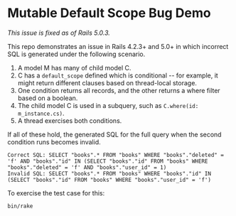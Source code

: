 # Mutable Default Scope Bug Demo

_This issue is fixed as of Rails 5.0.3._

This repo demonstrates an issue in Rails 4.2.3+ and 5.0+ in which incorrect SQL is generated under the following scenario.

1. A model M has many of child model C.
2. C has a `default_scope` defined which is conditional -- for example, it might return different clauses based on thread-local storage.
3. One condition returns all records, and the other returns a where filter based on a boolean.
4. The child model C is used in a subquery, such as `C.where(id: m_instance.cs)`.
5. A thread exercises both conditions.

If all of these hold, the generated SQL for the full query when the second condition runs becomes invalid.

```
Correct SQL: SELECT "books".* FROM "books" WHERE "books"."deleted" = 'f' AND "books"."id" IN (SELECT "books"."id" FROM "books" WHERE "books"."deleted" = 'f' AND "books"."user_id" = 1)
Invalid SQL: SELECT "books".* FROM "books" WHERE "books"."id" IN (SELECT "books"."id" FROM "books" WHERE "books"."user_id" = 'f')
```

To exercise the test case for this:

```
bin/rake
```
